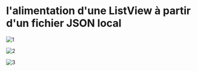 #  l'alimentation d'une ListView à partir d'un fichier JSON local
![1](https://user-images.githubusercontent.com/105364446/226788590-f6dbf694-6f78-4965-a8ec-9fe59deda142.png)

![2](https://user-images.githubusercontent.com/105364446/226788647-935df599-8dd1-42dd-a757-1613dac3f398.png)

![3](https://user-images.githubusercontent.com/105364446/226788798-3acc00bd-aafc-47f1-bd6a-240ec33b8409.png)

